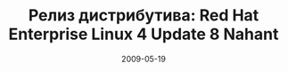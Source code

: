 ---
layout: post
title:  "Релиз дистрибутива: Red Hat Enterprise Linux 4 Update 8 Nahant"
date: 2009-05-19   
---